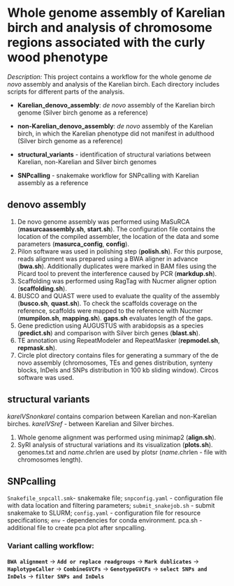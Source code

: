 # Whole genome assembly of Karelian birch and analysis of chromosome regions associated with the curly wood phenotype
*Description:*
This project contains a workflow for the whole genome *de novo* assembly and analysis of the Karelian birch. Each directory includes scripts for different parts of the analysis.

* **Karelian_denovo_assembly**: *de novo* assembly of the Karelian birch genome (Silver birch genome as a reference)

* **non-Karelian_denovo_assembly**: *de novo* assembly of the Karelian birch, in which the Karelian phenotype did not manifest in adulthood (Silver birch genome as a reference)

* **structural_variants** - identification of structural variations between Karelian, non-Karelian and Silver birch genomes

* **SNPcalling** - snakemake workflow for SNPcalling with Karelian assembly as a reference

## denovo assembly
1. De novo genome assembly was performed using MaSuRCA (**masurcaassembly.sh**, **start.sh**). The configuration file contains the location of the compiled assembler, the location of the data and some parameters (**masurca_config**, **config**).
2. Pilon software was used in polishing step (**polish.sh**). For this purpose, reads alignment was prepared using a BWA aligner in advance (**bwa.sh**). Additionally duplicates were marked in BAM files using the Picard tool to prevent the interference caused by PCR (**markdup.sh**).
3. Scaffolding was performed using RagTag with Nucmer aligner option (**scaffolding.sh**).
4. BUSCO and QUAST were used to evaluate the quality of the assembly (**busco.sh**, **quast.sh**). To check the scaffolds coverage on the reference, scaffolds were mapped to the reference with Nucmer (**mumpilon.sh**, **mapping.sh**). **gaps.sh** evaluates length of the gaps.
5. Gene prediction using AUGUSTUS with arabidopsis as a species (**predict.sh**) and comparison with Silver birch genes (**blast.sh**).
6. TE annotation using RepeatModeler and RepeatMasker (**repmodel.sh**, **repmask.sh**).
7. Circle plot directory contains files for generating a summary of the de novo assembly (chromosomes, TEs and genes distribution, synteny blocks, InDels and SNPs distribution in 100 kb sliding window). Circos software was used.

## structural variants
*karelVSnonkarel* contains comparion between Karelian and non-Karelian birches. *karelVSref* - between Karelian and Silver birches.
1. Whole genome alignment was performed using minimap2 (**align.sh**).
2. SyRI analysis of structural variations and its visualization (**plots.sh**). genomes.txt and *name*.chrlen are used by plotsr (*name*.chrlen - file with chromosomes length).

## SNPcalling
`Snakefile_snpcall.smk`- snakemake file; `snpconfig.yaml` - configuration file with data location and filtering parameters; `submit_snakejob.sh` - submit snakemake to SLURM; `config.yaml` - configuration file for resource specifications; `env` - dependencies for conda environment.
pca.sh - additional file to create pca plot after snpcalling.

### Variant calling workflow:
**`BWA alignment`** -> **`Add or replace readgroups`** -> **`Mark dublicates`** -> **`HaplotypeCaller`** -> **`CombineGVCFs`** -> **`GenotypeGVCFs`** -> **`select SNPs and InDels`** -> **`filter SNPs and InDels`**
